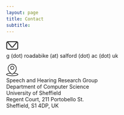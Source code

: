 ```yaml
---
layout: page
title: Contact
subtitle: 
---
```

![](/img/icon/mail-icon.png)  
g (dot) roadabike (at) salford (dot) ac (dot) uk

![](/img/icon/location-icon.png)  
Speech and Hearing Research Group  
Department of Computer Science  
University of Sheffield  
Regent Court, 211 Portobello St.  
Sheffield, S1 4DP, UK   
